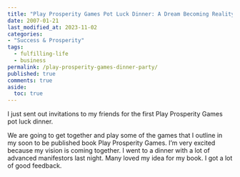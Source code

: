 ```yaml
---
title: "Play Prosperity Games Pot Luck Dinner: A Dream Becoming Reality"
date: 2007-01-21
last_modified_at: 2023-11-02
categories:
- "Success & Prosperity"
tags:
  - fulfilling-life
  - business
permalink: /play-prosperity-games-dinner-party/
published: true
comments: true
aside:
  toc: true
---
```

I just sent out invitations to my friends for the first Play Prosperity Games pot luck dinner. 
<!--more-->
We are going to get together and play some of the games that I outline in my soon to be published book Play Prosperity Games. I’m very excited because my vision is coming together. I went to a dinner with a lot of advanced manifestors last night. Many loved my idea for my book. I got a lot of good feedback.
